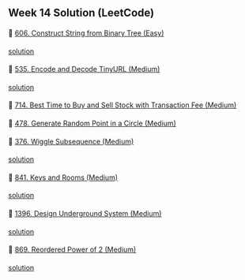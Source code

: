 ## Week 14 Solution (LeetCode)

####
👀 [606. Construct String from Binary Tree (Easy)](https://leetcode.com/problems/construct-string-from-binary-tree/)
####
[solution](https://github.com/BBBOMi/Algorithms-New/blob/master/week48/sun/Leet606.kt)

####
👀 [535. Encode and Decode TinyURL (Medium)](https://leetcode.com/problems/encode-and-decode-tinyurl/)
####
[solution](https://github.com/BBBOMi/Algorithms-New/blob/master/week48/sun/Leet535.kt)

####
👀 [714. Best Time to Buy and Sell Stock with Transaction Fee (Medium)](https://leetcode.com/problems/best-time-to-buy-and-sell-stock-with-transaction-fee/)

####
👀 [478. Generate Random Point in a Circle (Medium)](https://leetcode.com/problems/generate-random-point-in-a-circle/)

####
👀 [376. Wiggle Subsequence (Medium)](https://leetcode.com/problems/wiggle-subsequence/)
####
[solution](https://github.com/BBBOMi/Algorithms-New/blob/master/week48/sun/Leet376.java)

####
👀 [841. Keys and Rooms (Medium)](https://leetcode.com/problems/keys-and-rooms/)
####
[solution](https://github.com/BBBOMi/Algorithms-New/blob/master/week48/sun/Leet841.java)

####
👀 [1396. Design Underground System (Medium)](https://leetcode.com/problems/design-underground-system/)
####
[solution](https://github.com/BBBOMi/Algorithms-New/blob/master/week48/sun/Leet1396.java)

####
👀 [869. Reordered Power of 2 (Medium)](https://leetcode.com/problems/reordered-power-of-2/)
####
[solution](https://github.com/BBBOMi/Algorithms-New/blob/master/week48/sun/Leet869.java)

